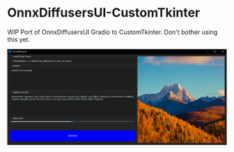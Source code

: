 # OnnxDiffusersUI-CustomTkinter
WIP Port of OnnxDiffusersUI Gradio to CustomTkinter.
Don't bother using this yet.

![example screenshot](github_images/ui.png)
